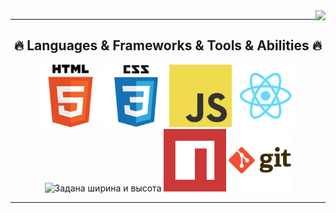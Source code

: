 
<img align="right" src="https://visitor-badge.laobi.icu/badge?page_id=krakanosh.krakanosh">


<hr>
<h2 align="center">🔥 Languages & Frameworks & Tools & Abilities 🔥</h2>

<p align="center">
 <img src="https://raw.githubusercontent.com/github/explore/80688e429a7d4ef2fca1e82350fe8e3517d3494d/topics/html/html.png" alt="Задана ширина и высота" width="100" height="100"/>
 <img src="https://raw.githubusercontent.com/github/explore/80688e429a7d4ef2fca1e82350fe8e3517d3494d/topics/css/css.png" alt="Задана ширина и высота" width="100" height="100"/> 
 <img src="https://raw.githubusercontent.com/github/explore/80688e429a7d4ef2fca1e82350fe8e3517d3494d/topics/javascript/javascript.png" alt="Задана ширина и высота" width="100" height="100"/> 
 <img src="https://raw.githubusercontent.com/github/explore/80688e429a7d4ef2fca1e82350fe8e3517d3494d/topics/react/react.png" alt="Задана ширина и высота" width="100" height="100"/> 
 <img src="https://github.com/microsoft/vscode-docs/raw/main/images/logo-stable.png" alt="Задана ширина и высота" width="100" height="100"/> 
 <img src="https://raw.githubusercontent.com/github/explore/80688e429a7d4ef2fca1e82350fe8e3517d3494d/topics/npm/npm.png" alt="Задана ширина и высота" width="100" height="100"/>
 <img src="https://raw.githubusercontent.com/github/explore/80688e429a7d4ef2fca1e82350fe8e3517d3494d/topics/git/git.png" alt="Задана ширина и высота" width="100" height="100"/>
 </p>
 
<hr>

